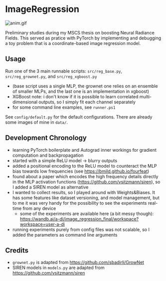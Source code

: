 # ImageRegression
![anim.gif](.assets\anim.gif)

Preliminary studies during my MSCS thesis on boosting Neural Radiance Fields. This served as pratice with PyTorch by implementing and debugging a toy problem that is a coordinate-based image regression model.

## Usage
Run one of the 3 main runnable scripts: `src/reg_base.py`, `src/reg_grownet.py`, and `src/reg_xgboost.py`
- (base script uses a single MLP, the grownet one relies on an ensemble of smaller MLPs, and the last one is an implementation in xgboost)
- XGBoost note: i don't know if it is possible to learn correlated multi-dimensional outputs, so I simply fit each channel separately 
- for some command line examples, see `runner.ps1`

See `config/default.py` for the default configurations.
There are already some images of mine in `data/`.

## Development Chronology
- learning PyTorch boilerplate and Autograd inner workings for gradient computation and backpropagation
- started with a simple ReLU model → blurry outputs
- added a positional encoding to the ReLU model to counteract the MLP bias towards low frequencies  (see https://bmild.github.io/fourfeat)
- found about a paper which encodes the high frequency details directly in the MLP activation functions (https://github.com/vsitzmann/siren), so I added a SIREN model as alternative
- I wanted to collect results, so I played around with Weights&Biases. It has some features like dataset versioning, and model management, but to me it was very handy for the possibility to see the experiments real-time from any device 
    - some of the experiments are available here (a bit messy though): https://wandb.ai/a-di/image_regression_final/workspace?workspace=user-a-di
- running experiments purely from config files was not scalable, so I added the parameters as command line arguments

## Credits
- `grownet.py` is adapted from https://github.com/sbadirli/GrowNet
-  SIREN models in `models.py` are adapted from https://github.com/vsitzmann/siren


